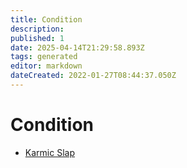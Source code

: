 ```yaml
---
title: Condition
description:
published: 1
date: 2025-04-14T21:29:58.893Z
tags: generated
editor: markdown
dateCreated: 2022-01-27T08:44:37.050Z
---
```


# Condition
- [Karmic Slap](/structure/mechanic/condition/karmic-slap.md)
